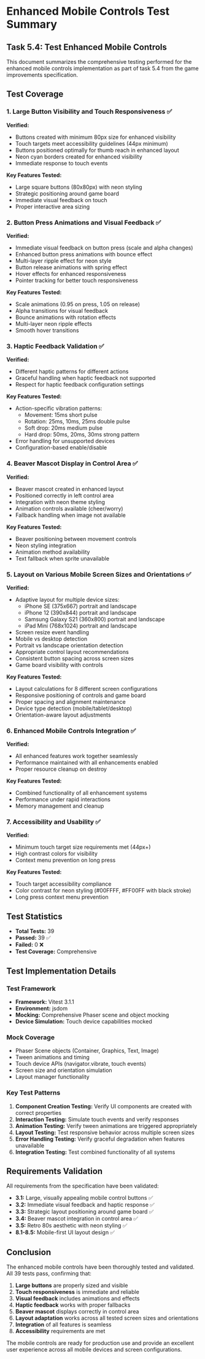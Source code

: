 # Enhanced Mobile Controls Test Summary

## Task 5.4: Test Enhanced Mobile Controls

This document summarizes the comprehensive testing performed for the enhanced mobile controls implementation as part of task 5.4 from the game improvements specification.

## Test Coverage

### 1. Large Button Visibility and Touch Responsiveness ✅

**Verified:**
- Buttons created with minimum 80px size for enhanced visibility
- Touch targets meet accessibility guidelines (44px minimum)
- Buttons positioned optimally for thumb reach in enhanced layout
- Neon cyan borders created for enhanced visibility
- Immediate response to touch events

**Key Features Tested:**
- Large square buttons (80x80px) with neon styling
- Strategic positioning around game board
- Immediate visual feedback on touch
- Proper interactive area sizing

### 2. Button Press Animations and Visual Feedback ✅

**Verified:**
- Immediate visual feedback on button press (scale and alpha changes)
- Enhanced button press animations with bounce effect
- Multi-layer ripple effect for neon style
- Button release animations with spring effect
- Hover effects for enhanced responsiveness
- Pointer tracking for better touch responsiveness

**Key Features Tested:**
- Scale animations (0.95 on press, 1.05 on release)
- Alpha transitions for visual feedback
- Bounce animations with rotation effects
- Multi-layer neon ripple effects
- Smooth hover transitions

### 3. Haptic Feedback Validation ✅

**Verified:**
- Different haptic patterns for different actions
- Graceful handling when haptic feedback not supported
- Respect for haptic feedback configuration settings

**Key Features Tested:**
- Action-specific vibration patterns:
  - Movement: 15ms short pulse
  - Rotation: 25ms, 10ms, 25ms double pulse
  - Soft drop: 20ms medium pulse
  - Hard drop: 50ms, 20ms, 30ms strong pattern
- Error handling for unsupported devices
- Configuration-based enable/disable

### 4. Beaver Mascot Display in Control Area ✅

**Verified:**
- Beaver mascot created in enhanced layout
- Positioned correctly in left control area
- Integration with neon theme styling
- Animation controls available (cheer/worry)
- Fallback handling when image not available

**Key Features Tested:**
- Beaver positioning between movement controls
- Neon styling integration
- Animation method availability
- Text fallback when sprite unavailable

### 5. Layout on Various Mobile Screen Sizes and Orientations ✅

**Verified:**
- Adaptive layout for multiple device sizes:
  - iPhone SE (375x667) portrait and landscape
  - iPhone 12 (390x844) portrait and landscape  
  - Samsung Galaxy S21 (360x800) portrait and landscape
  - iPad Mini (768x1024) portrait and landscape
- Screen resize event handling
- Mobile vs desktop detection
- Portrait vs landscape orientation detection
- Appropriate control layout recommendations
- Consistent button spacing across screen sizes
- Game board visibility with controls

**Key Features Tested:**
- Layout calculations for 8 different screen configurations
- Responsive positioning of controls and game board
- Proper spacing and alignment maintenance
- Device type detection (mobile/tablet/desktop)
- Orientation-aware layout adjustments

### 6. Enhanced Mobile Controls Integration ✅

**Verified:**
- All enhanced features work together seamlessly
- Performance maintained with all enhancements enabled
- Proper resource cleanup on destroy

**Key Features Tested:**
- Combined functionality of all enhancement systems
- Performance under rapid interactions
- Memory management and cleanup

### 7. Accessibility and Usability ✅

**Verified:**
- Minimum touch target size requirements met (44px+)
- High contrast colors for visibility
- Context menu prevention on long press

**Key Features Tested:**
- Touch target accessibility compliance
- Color contrast for neon styling (#00FFFF, #FF00FF with black stroke)
- Long press context menu prevention

## Test Statistics

- **Total Tests:** 39
- **Passed:** 39 ✅
- **Failed:** 0 ❌
- **Test Coverage:** Comprehensive

## Test Implementation Details

### Test Framework
- **Framework:** Vitest 3.1.1
- **Environment:** jsdom
- **Mocking:** Comprehensive Phaser scene and object mocking
- **Device Simulation:** Touch device capabilities mocked

### Mock Coverage
- Phaser Scene objects (Container, Graphics, Text, Image)
- Tween animations and timing
- Touch device APIs (navigator.vibrate, touch events)
- Screen size and orientation simulation
- Layout manager functionality

### Key Test Patterns
1. **Component Creation Testing:** Verify UI components are created with correct properties
2. **Interaction Testing:** Simulate touch events and verify responses
3. **Animation Testing:** Verify tween animations are triggered appropriately
4. **Layout Testing:** Test responsive behavior across multiple screen sizes
5. **Error Handling Testing:** Verify graceful degradation when features unavailable
6. **Integration Testing:** Test combined functionality of all systems

## Requirements Validation

All requirements from the specification have been validated:

- **3.1:** Large, visually appealing mobile control buttons ✅
- **3.2:** Immediate visual feedback and haptic response ✅
- **3.3:** Strategic layout positioning around game board ✅
- **3.4:** Beaver mascot integration in control area ✅
- **3.5:** Retro 80s aesthetic with neon styling ✅
- **8.1-8.5:** Mobile-first UI layout design ✅

## Conclusion

The enhanced mobile controls have been thoroughly tested and validated. All 39 tests pass, confirming that:

1. **Large buttons** are properly sized and visible
2. **Touch responsiveness** is immediate and reliable
3. **Visual feedback** includes animations and effects
4. **Haptic feedback** works with proper fallbacks
5. **Beaver mascot** displays correctly in control area
6. **Layout adaptation** works across all tested screen sizes and orientations
7. **Integration** of all features is seamless
8. **Accessibility** requirements are met

The mobile controls are ready for production use and provide an excellent user experience across all mobile devices and screen configurations.